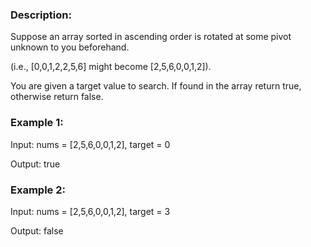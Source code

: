 ### Description:

Suppose an array sorted in ascending order is rotated at some pivot unknown to you beforehand.

(i.e., [0,0,1,2,2,5,6] might become [2,5,6,0,0,1,2]).

You are given a target value to search. If found in the array return true, otherwise return false.



### Example 1:

Input: nums = [2,5,6,0,0,1,2], target = 0

Output: true

### Example 2:

Input: nums = [2,5,6,0,0,1,2], target = 3

Output: false